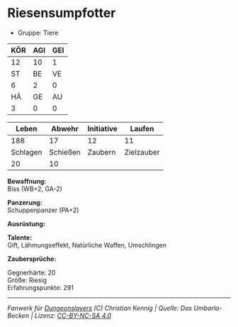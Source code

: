 # Riesensumpfotter  
- Gruppe: Tiere  

| KÖR | AGI | GEI |  
| --- | --- | --- |  
| 12  | 10  | 1   |
| ST  | BE  | VE  |  
| 6   | 2   | 0   |
| HÄ  | GE  | AU  |  
| 3   | 0   | 0   |


| Leben    | Abwehr   | Initiative | Laufen     |
| -------- | -------- | ---------- | ---------- |
| 188      | 17       | 12         | 11         |
| Schlagen | Schießen | Zaubern    | Zielzauber |
| 20       | 10       |            |            |

**Bewaffnung:**  
Biss (WB+2, GA-2)

**Panzerung:**  
Schuppenpanzer (PA+2)

**Ausrüstung:**  


**Talente:**  
Gift, Lähmungseffekt, Natürliche Waffen, Umschlingen

**Zaubersprüche:**  


Gegnerhärte: 20  
Größe: Riesig  
Erfahrungspunkte: 291  



___
*Fanwerk für [Dungeonslayers](https://www.dungeonslayers.net/) (C) Christian Kennig | Quelle: Das Umbarla-Becken | Lizenz: [CC-BY-NC-SA 4.0](https://creativecommons.org/licenses/by-nc-sa/4.0/deed.de)*